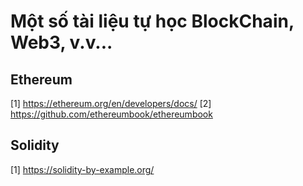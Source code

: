 # Một số tài liệu tự học BlockChain, Web3, v.v...

## Ethereum 
[1] https://ethereum.org/en/developers/docs/
[2] https://github.com/ethereumbook/ethereumbook

## Solidity
[1] https://solidity-by-example.org/
